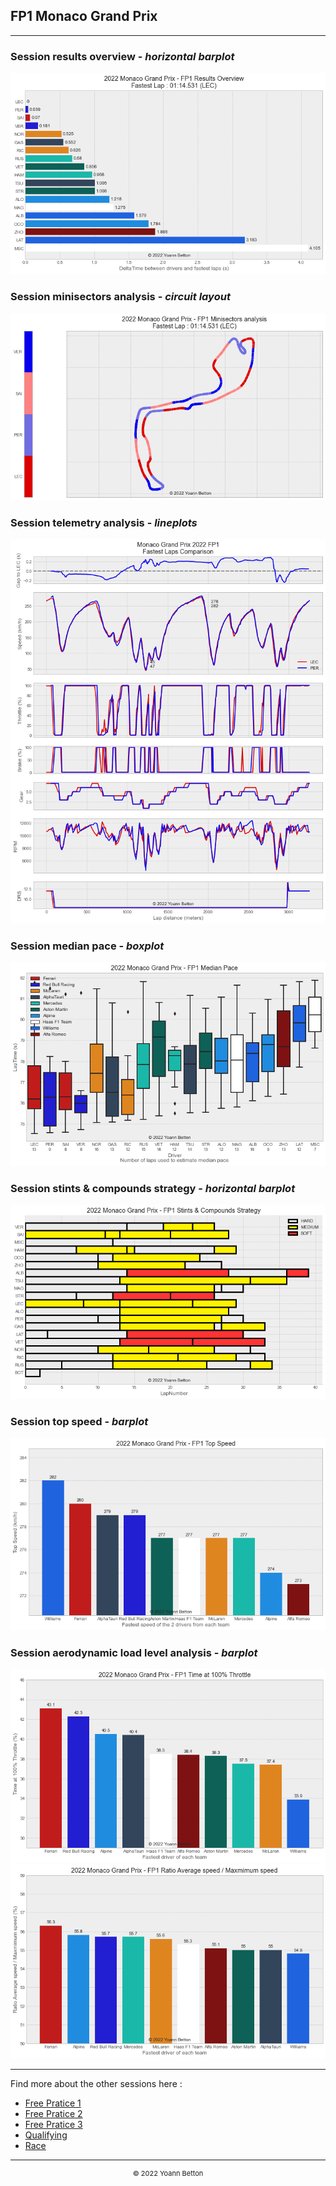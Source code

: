 ## FP1 Monaco Grand Prix

---

### Session results overview - *horizontal barplot*

<img src="/output/2022-05-29_Monaco_Grand_Prix/fp1_results_overview_white.png?raw=true"/>

### Session minisectors analysis - *circuit layout*

<img src="/output/2022-05-29_Monaco_Grand_Prix/fp1_minisectors_analysis_white.png?raw=true"/>

### Session telemetry analysis - *lineplots*

<img src="/output/2022-05-29_Monaco_Grand_Prix/fp1_telemetry_analysis_white.png?raw=true"/>

### Session median pace - *boxplot*

<img src="/output/2022-05-29_Monaco_Grand_Prix/fp1_median_pace_white.png?raw=true"/>

### Session stints & compounds strategy - *horizontal barplot*

<img src="/output/2022-05-29_Monaco_Grand_Prix/fp1_stints_compounds_stategy_white.png?raw=true"/>

### Session top speed - *barplot*

<img src="/output/2022-05-29_Monaco_Grand_Prix/topspeed_fp1_white.png?raw=true"/>

### Session aerodynamic load level analysis - *barplot*

<img src="/output/2022-05-29_Monaco_Grand_Prix/fp1_maximum_throttle_white.png?raw=true"/>

<img src="/output/2022-05-29_Monaco_Grand_Prix/fp1_speed_ratio_white.png?raw=true"/>

--- 

Find more about the other sessions here :
  - [Free Pratice 1](/page/FP1/2022-05-29_Monaco_Grand_Prix)  
  - [Free Pratice 2](/page/FP2/2022-05-29_Monaco_Grand_Prix) 
  - [Free Pratice 3](/page/FP3/2022-05-29_Monaco_Grand_Prix)
  - [Qualifying](/page/Qualifying/2022-05-29_Monaco_Grand_Prix) 
  - [Race](/page/Race/2022-05-29_Monaco_Grand_Prix)

---

<div style="text-align: center">
  <p style="font-size:11px">&copy; 2022 Yoann Betton</p>
</div>

<!-- ---

<p style="font-size:11px">Page generated from <a href="https://github.com/yoannbtn/yoannbtn.github.io">github.com/yoannbtn</a>.</p> -->